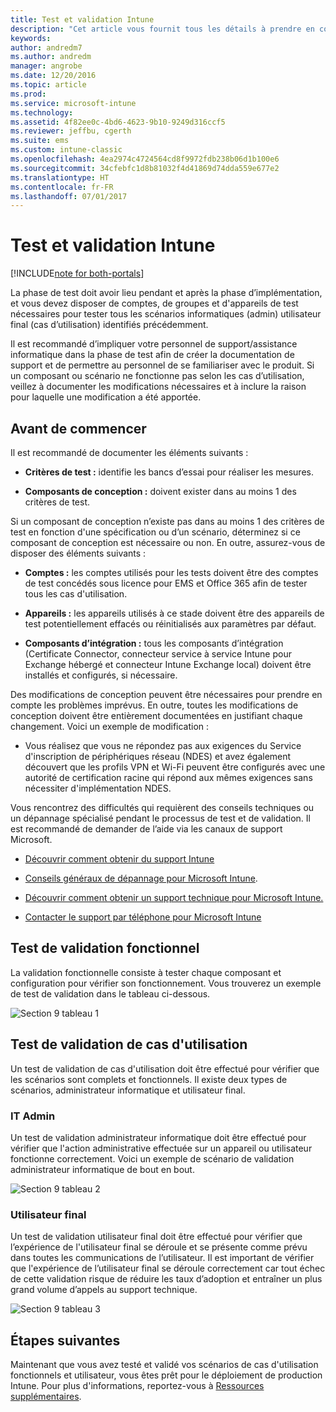 ```yaml
---
title: Test et validation Intune
description: "Cet article vous fournit tous les détails à prendre en considération lors du test et de la validation des solutions Intune sur cloud uniquement dans votre environnement."
keywords: 
author: andredm7
ms.author: andredm
manager: angrobe
ms.date: 12/20/2016
ms.topic: article
ms.prod: 
ms.service: microsoft-intune
ms.technology: 
ms.assetid: 4f82ee0c-4bd6-4623-9b10-9249d316ccf5
ms.reviewer: jeffbu, cgerth
ms.suite: ems
ms.custom: intune-classic
ms.openlocfilehash: 4ea2974c4724564cd8f9972fdb238b06d1b100e6
ms.sourcegitcommit: 34cfebfc1d8b81032f4d41869d74dda559e677e2
ms.translationtype: HT
ms.contentlocale: fr-FR
ms.lasthandoff: 07/01/2017
---
```

# <a name="intune-testing-and-validation"></a>Test et validation Intune

[!INCLUDE[note for both-portals](./includes/note-for-both-portals.md)]

La phase de test doit avoir lieu pendant et après la phase d’implémentation, et vous devez disposer de comptes, de groupes et d'appareils de test nécessaires pour tester tous les scénarios informatiques (admin) utilisateur final (cas d’utilisation) identifiés précédemment.

Il est recommandé d’impliquer votre personnel de support/assistance informatique dans la phase de test afin de créer la documentation de support et de permettre au personnel de se familiariser avec le produit. Si un composant ou scénario ne fonctionne pas selon les cas d’utilisation, veillez à documenter les modifications nécessaires et à inclure la raison pour laquelle une modification a été apportée.

## <a name="before-you-begin"></a>Avant de commencer

Il est recommandé de documenter les éléments suivants :

-   **Critères de test :** identifie les bancs d’essai pour réaliser les mesures.

-   **Composants de conception :** doivent exister dans au moins 1 des critères de test.

Si un composant de conception n’existe pas dans au moins 1 des critères de test en fonction d'une spécification ou d’un scénario, déterminez si ce composant de conception est nécessaire ou non. En outre, assurez-vous de disposer des éléments suivants :

-   **Comptes :** les comptes utilisés pour les tests doivent être des comptes de test concédés sous licence pour EMS et Office 365 afin de tester tous les cas d'utilisation.

-   **Appareils :** les appareils utilisés à ce stade doivent être des appareils de test potentiellement effacés ou réinitialisés aux paramètres par défaut.

-   **Composants d’intégration :** tous les composants d’intégration (Certificate Connector, connecteur service à service Intune pour Exchange hébergé et connecteur Intune Exchange local) doivent être installés et configurés, si nécessaire.

Des modifications de conception peuvent être nécessaires pour prendre en compte les problèmes imprévus. En outre, toutes les modifications de conception doivent être entièrement documentées en justifiant chaque changement. Voici un exemple de modification :

-   Vous réalisez que vous ne répondez pas aux exigences du Service d'inscription de périphériques réseau (NDES) et avez également découvert que les profils VPN et Wi-Fi peuvent être configurés avec une autorité de certification racine qui répond aux mêmes exigences sans nécessiter d'implémentation NDES.

Vous rencontrez des difficultés qui requièrent des conseils techniques ou un dépannage spécialisé pendant le processus de test et de validation. Il est recommandé de demander de l’aide via les canaux de support Microsoft.

-   [Découvrir comment obtenir du support Intune](/intune-classic/troubleshoot/how-to-get-support-for-microsoft-intune)

-   [Conseils généraux de dépannage pour Microsoft Intune](/intune-classic/troubleshoot/general-troubleshooting-tips-for-microsoft-intune).

-   [Découvrir comment obtenir un support technique pour Microsoft Intune.](/intune-classic/troubleshoot/how-to-get-support-for-microsoft-intune)

-   [Contacter le support par téléphone pour Microsoft Intune](/intune-classic/troubleshoot/contact-assisted-phone-support-for-microsoft-intune)

## <a name="functional-validation-testing"></a>Test de validation fonctionnel

La validation fonctionnelle consiste à tester chaque composant et configuration pour vérifier son fonctionnement. Vous trouverez un exemple de test de validation dans le tableau ci-dessous.

![Section 9 tableau 1](./media/section-9-image-1-table.PNG)

## <a name="use-case-validation-testing"></a>Test de validation de cas d'utilisation

Un test de validation de cas d'utilisation doit être effectué pour vérifier que les scénarios sont complets et fonctionnels. Il existe deux types de scénarios, administrateur informatique et utilisateur final.

### <a name="it-admin"></a>IT Admin

Un test de validation administrateur informatique doit être effectué pour vérifier que l'action administrative effectuée sur un appareil ou utilisateur fonctionne correctement. Voici un exemple de scénario de validation administrateur informatique de bout en bout.

![Section 9 tableau 2](./media/section-9-image-2-table.PNG)

### <a name="end-user"></a>Utilisateur final

Un test de validation utilisateur final doit être effectué pour vérifier que l’expérience de l'utilisateur final se déroule et se présente comme prévu dans toutes les communications de l’utilisateur. Il est important de vérifier que l'expérience de l’utilisateur final se déroule correctement car tout échec de cette validation risque de réduire les taux d’adoption et entraîner un plus grand volume d’appels au support technique.

![Section 9 tableau 3](./media/section-9-image-3-table.PNG)

## <a name="next-steps"></a>Étapes suivantes

Maintenant que vous avez testé et validé vos scénarios de cas d'utilisation fonctionnels et utilisateur, vous êtes prêt pour le déploiement de production Intune. Pour plus d'informations, reportez-vous à [Ressources supplémentaires](planning-guide-resources.md).
